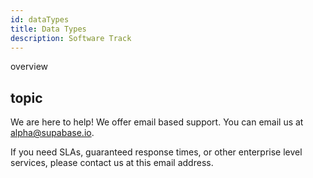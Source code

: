 ```yaml
---
id: dataTypes
title: Data Types
description: Software Track
---
```



overview
## topic
We are here to help! We offer email based support. You can email us at alpha@supabase.io.

If you need SLAs, guaranteed response times, or other enterprise level services, please contact us at this email address.